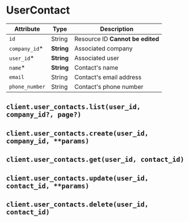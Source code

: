 # UserContact

| Attribute | Type | Description |
| --------- | ---- | ----------- |
| `id`           | String     | Resource ID **Cannot be edited** |
| `company_id`*  | **String** | Associated company |
| `user_id`*     | **String** | Associated user |
| `name`*        | **String** | Contact's name |
| `email`        | String     | Contact's email address |
| `phone_number` | String     | Contact's phone number |

## `client.user_contacts.list(user_id, company_id?, page?)`

## `client.user_contacts.create(user_id, company_id, **params)`

## `client.user_contacts.get(user_id, contact_id)`

## `client.user_contacts.update(user_id, contact_id, **params)`

## `client.user_contacts.delete(user_id, contact_id)`
